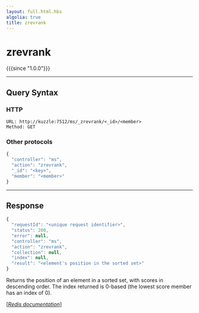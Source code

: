 ```yaml
---
layout: full.html.hbs
algolia: true
title: zrevrank
---
```


# zrevrank

{{{since "1.0.0"}}}




---

## Query Syntax

### HTTP

```http
URL: http://kuzzle:7512/ms/_zrevrank/<_id>/<member>
Method: GET
```


### Other protocols


```js
{
  "controller": "ms",
  "action": "zrevrank",
  "_id": "<key>",
  "member": "<member>"
}
```

---

## Response

```javascript
{
  "requestId": "<unique request identifier>",
  "status": 200,
  "error": null,
  "controller": "ms",
  "action": "zrevrank",
  "collection": null,
  "index": null,
  "result": "<element's position in the sorted set>"
}
```

Returns the position of an element in a sorted set, with scores in descending order. The index returned is 0-based (the lowest score member has an index of 0).

[[_Redis documentation_]](https://redis.io/commands/zrevrank)
